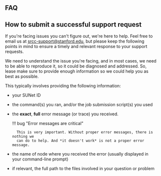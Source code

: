 ## FAQ

## How to submit a successful support request

If you're facing issues you can't figure out, we're here to help. Feel free to
email us at srcc-support@stanford.edu, but please keep the
following points in mind to ensure a timely and relevant response to your
support requests.

We need to understand the issue you're facing, and in most cases, we need to be
able to reproduce it, so it could be diagnosed and addressed. So, lease make
sure to provide enough information so we could help you as best as possible.

This typically involves providing the following information:

* your SUNet ID
* the command(s) you ran, and/or the job submission script(s) you used
* the **exact**, **full** error message (or trace) you received.

    !!! bug "Error messages are critical"

        This is very important. Without proper error messages, there is nothing we
        can do to help. And *it doesn't work* is not a proper error message.

* the name of node where you received the error (usually displayed in your
  command-line prompt)
* if relevant, the full path to the files involved in your question or problem



